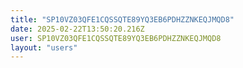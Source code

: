 ```yaml
---
title: "SP10VZ03QFE1CQSSQTE89YQ3EB6PDHZZNKEQJMQD8"
date: 2025-02-22T13:50:20.216Z
user: SP10VZ03QFE1CQSSQTE89YQ3EB6PDHZZNKEQJMQD8
layout: "users"
---
```

    